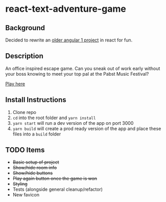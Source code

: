 # react-text-adventure-game

## Background
Decided to rewrite an [older angular 1 project](https://github.com/deeheber/text-adventure-game) in react for fun.

## Description
An office inspired escape game. Can you sneak out of work early without your boss knowing to meet your top pal at the Pabst Music Festival?

[Play here](https://deeheber.github.io/react-text-adventure/)

## Install Instructions
1. Clone repo
2. `cd` into the root folder and `yarn install`
3. `yarn start` will run a dev version of the app on port 3000
4. `yarn build` will create a prod ready version of the app and place these files into a `build` folder

## TODO Items
- ~~Basic setup of project~~
- ~~Show/hide room info~~
- ~~Show/hide buttons~~
- ~~Play again button once the game is won~~
- ~~Styling~~
- Tests (alongside general cleanup/refactor)
- New favicon
